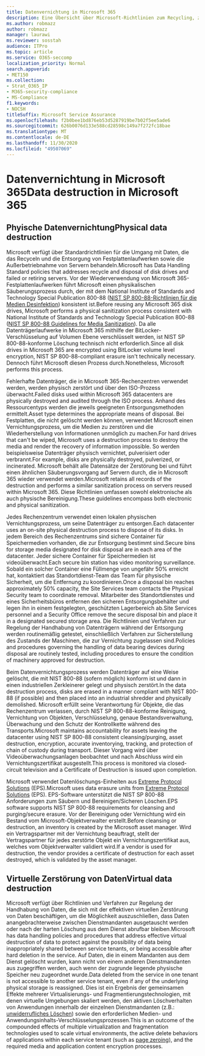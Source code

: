 ```yaml
---
title: Datenvernichtung in Microsoft 365
description: Eine Übersicht über Microsoft-Richtlinien zum Recycling, zur Entsorgung oder zur Vernichtung von Microsoft 365-Datenträgern und-Servern im Rechenzentrum.
ms.author: robmazz
author: robmazz
manager: laurawi
ms.reviewer: sosstah
audience: ITPro
ms.topic: article
ms.service: O365-seccomp
localization_priority: Normal
search.appverid:
- MET150
ms.collection:
- Strat_O365_IP
- M365-security-compliance
- MS-Compliance
f1.keywords:
- NOCSH
titleSuffix: Microsoft Service Assurance
ms.openlocfilehash: f2b0bee1bd876eb53d5287919be7b02f5ee5ade6
ms.sourcegitcommit: 626b0076d133e588cd28598c149a7f272fc18bae
ms.translationtype: MT
ms.contentlocale: de-DE
ms.lasthandoff: 11/30/2020
ms.locfileid: "49507069"
---
```

# <a name="data-destruction-in-microsoft-365"></a><span data-ttu-id="598c1-103">Datenvernichtung in Microsoft 365</span><span class="sxs-lookup"><span data-stu-id="598c1-103">Data destruction in Microsoft 365</span></span>

## <a name="physical-data-destruction"></a><span data-ttu-id="598c1-104">Phyische Datenvernichtung</span><span class="sxs-lookup"><span data-stu-id="598c1-104">Physical data destruction</span></span>

<span data-ttu-id="598c1-105">Microsoft verfügt über Standardrichtlinien für die Umgang mit Daten, die das Recyceln und die Entsorgung von Festplattenlaufwerken sowie die Außerbetriebnahme von Servern behandeln.</span><span class="sxs-lookup"><span data-stu-id="598c1-105">Microsoft has Data Handling Standard policies that addresses recycle and disposal of disk drives and failed or retiring servers.</span></span> <span data-ttu-id="598c1-106">Vor der Wiederverwendung von Microsoft 365-Festplattenlaufwerken führt Microsoft einen physikalischen Säuberungsprozess durch, der mit dem National Institute of Standards and Technology Special Publication 800-88 ([NIST SP 800-88-Richtlinien für die Medien Desinfektion](https://nvlpubs.nist.gov/nistpubs/SpecialPublications/NIST.SP.800-88r1.pdf)) konsistent ist.</span><span class="sxs-lookup"><span data-stu-id="598c1-106">Before reusing any Microsoft 365 disk drives, Microsoft performs a physical sanitization process consistent with National Institute of Standards and Technology Special Publication 800-88 ([NIST SP 800-88 Guidelines for Media Sanitization](https://nvlpubs.nist.gov/nistpubs/SpecialPublications/NIST.SP.800-88r1.pdf)).</span></span> <span data-ttu-id="598c1-107">Da alle Datenträgerlaufwerke in Microsoft 365 mithilfe der BitLocker-Verschlüsselung auf Volumen Ebene verschlüsselt werden, ist NIST SP 800-88-konforme Löschung technisch nicht erforderlich.</span><span class="sxs-lookup"><span data-stu-id="598c1-107">Since all disk drives in Microsoft 365 are encrypted using BitLocker volume level encryption, NIST SP 800-88-compliant erasure isn't technically necessary.</span></span> <span data-ttu-id="598c1-108">Dennoch führt Microsoft diesen Prozess durch.</span><span class="sxs-lookup"><span data-stu-id="598c1-108">Nonetheless, Microsoft performs this process.</span></span>

<span data-ttu-id="598c1-109">Fehlerhafte Datenträger, die in Microsoft 365-Rechenzentren verwendet werden, werden physisch zerstört und über den ISO-Prozess überwacht.</span><span class="sxs-lookup"><span data-stu-id="598c1-109">Failed disks used within Microsoft 365 datacenters are physically destroyed and audited through the ISO process.</span></span> <span data-ttu-id="598c1-110">Anhand des Ressourcentyps werden die jeweils geeigneten Entsorgungsmethoden ermittelt.</span><span class="sxs-lookup"><span data-stu-id="598c1-110">Asset type determines the appropriate means of disposal.</span></span> <span data-ttu-id="598c1-111">Bei Festplatten, die nicht gelöscht werden können, verwendet Microsoft einen Vernichtungsprozess, um die Medien zu zerstören und die Wiederherstellung von Informationen unmöglich zu machen.</span><span class="sxs-lookup"><span data-stu-id="598c1-111">For hard drives that can't be wiped, Microsoft uses a destruction process to destroy the media and render the recovery of information impossible.</span></span> <span data-ttu-id="598c1-112">So werden beispielsweise Datenträger physisch vernichtet, pulverisiert oder verbrannt.</span><span class="sxs-lookup"><span data-stu-id="598c1-112">For example, disks are physically destroyed, pulverized, or incinerated.</span></span> <span data-ttu-id="598c1-113">Microsoft behält alle Datensätze der Zerstörung bei und führt einen ähnlichen Säuberungsvorgang auf Servern durch, die in Microsoft 365 wieder verwendet werden.</span><span class="sxs-lookup"><span data-stu-id="598c1-113">Microsoft retains all records of the destruction and performs a similar sanitization process on servers reused within Microsoft 365.</span></span> <span data-ttu-id="598c1-114">Diese Richtlinien umfassen sowohl elektronische als auch physische Bereinigung.</span><span class="sxs-lookup"><span data-stu-id="598c1-114">These guidelines encompass both electronic and physical sanitization.</span></span>

<span data-ttu-id="598c1-115">Jedes Rechenzentrum verwendet einen lokalen physischen Vernichtungsprozess, um seine Datenträger zu entsorgen.</span><span class="sxs-lookup"><span data-stu-id="598c1-115">Each datacenter uses an on-site physical destruction process to dispose of its disks.</span></span> <span data-ttu-id="598c1-116">In jedem Bereich des Rechenzentrums sind sichere Container für Speichermedien vorhanden, die zur Entsorgung bestimmt sind.</span><span class="sxs-lookup"><span data-stu-id="598c1-116">Secure bins for storage media designated for disk disposal are in each area of the datacenter.</span></span> <span data-ttu-id="598c1-117">Jeder sichere Container für Speichermedien ist videoüberwacht.</span><span class="sxs-lookup"><span data-stu-id="598c1-117">Each secure bin station has video monitoring surveillance.</span></span> <span data-ttu-id="598c1-118">Sobald ein solcher Container eine Füllmenge von ungefähr 50% erreicht hat, kontaktiert das Standortdienst-Team das Team für physische Sicherheit, um die Entfernung zu koordinieren.</span><span class="sxs-lookup"><span data-stu-id="598c1-118">Once a disposal bin reaches approximately 50% capacity, the Site Services team contacts the Physical Security team to coordinate removal.</span></span> <span data-ttu-id="598c1-119">Mitarbeiter des Standortdienstes und eines Sicherheitsbüros entfernen den sicheren Entsorgungsbehälter und legen ihn in einem festgelegten, geschützten Lagerbereich ab.</span><span class="sxs-lookup"><span data-stu-id="598c1-119">Site Services personnel and a Security Office remove the secure disposal bin and place it in a designated secured storage area.</span></span> <span data-ttu-id="598c1-120">Die Richtlinien und Verfahren zur Regelung der Handhabung von Datenträgern während der Entsorgung werden routinemäßig getestet, einschließlich Verfahren zur Sicherstellung des Zustands der Maschinen, die zur Vernichtung zugelassen sind.</span><span class="sxs-lookup"><span data-stu-id="598c1-120">Policies and procedures governing the handling of data bearing devices during disposal are routinely tested, including procedures to ensure the condition of machinery approved for destruction.</span></span>

<span data-ttu-id="598c1-121">Beim Datenvernichtungsprozess werden Datenträger auf eine Weise gelöscht, die mit NIST 800-88 (sofern möglich) konform ist und dann in einen industriellen Zerkleinerer gelegt und physisch zerstört.</span><span class="sxs-lookup"><span data-stu-id="598c1-121">In the data destruction process, disks are erased in a manner compliant with NIST 800-88 (if possible) and then placed into an industrial shredder and physically demolished.</span></span> <span data-ttu-id="598c1-122">Microsoft erfüllt seine Verantwortung für Objekte, die das Rechenzentrum verlassen, durch NIST SP 800-88-konforme Reinigung, Vernichtung von Objekten, Verschlüsselung, genaue Bestandsverwaltung, Überwachung und den Schutz der Kontrollkette während des Transports.</span><span class="sxs-lookup"><span data-stu-id="598c1-122">Microsoft maintains accountability for assets leaving the datacenter using NIST SP 800-88 consistent cleansing/purging, asset destruction, encryption, accurate inventorying, tracking, and protection of chain of custody during transport.</span></span> <span data-ttu-id="598c1-123">Dieser Vorgang wird über Videoüberwachungsanlagen beobachtet und nach Abschluss wird ein Vernichtungszertifikat ausgestellt.</span><span class="sxs-lookup"><span data-stu-id="598c1-123">This process is monitored via closed-circuit television and a Certificate of Destruction is issued upon completion.</span></span>

<span data-ttu-id="598c1-124">Microsoft verwendet Datenlöschungs-Einheiten aus [Extreme Protocol Solutions](https://www.enterprisedataerasure.com/) (EPS).</span><span class="sxs-lookup"><span data-stu-id="598c1-124">Microsoft uses data erasure units from [Extreme Protocol Solutions](https://www.enterprisedataerasure.com/) (EPS).</span></span> <span data-ttu-id="598c1-125">EPS-Software unterstützt die NIST SP 800-88 Anforderungen zum Säubern und Bereinigen/Sicheren Löschen.</span><span class="sxs-lookup"><span data-stu-id="598c1-125">EPS software supports NIST SP 800-88 requirements for cleansing and purging/secure erasure.</span></span> <span data-ttu-id="598c1-126">Vor der Bereinigung oder Vernichtung wird ein Bestand vom Microsoft-Objektverwalter erstellt.</span><span class="sxs-lookup"><span data-stu-id="598c1-126">Before cleansing or destruction, an inventory is created by the Microsoft asset manager.</span></span> <span data-ttu-id="598c1-127">Wird ein Vertragspartner mit der Vernichtung beauftragt, stellt der Vertragspartner für jedes zerstörte Objekt ein Vernichtungszertifikat aus, welches vom Objektverwalter validiert wird.</span><span class="sxs-lookup"><span data-stu-id="598c1-127">If a vendor is used for destruction, the vendor provides a certificate of destruction for each asset destroyed, which is validated by the asset manager.</span></span>

## <a name="virtual-data-destruction"></a><span data-ttu-id="598c1-128">Virtuelle Zerstörung von Daten</span><span class="sxs-lookup"><span data-stu-id="598c1-128">Virtual data destruction</span></span>

<span data-ttu-id="598c1-129">Microsoft verfügt über Richtlinien und Verfahren zur Regelung der Handhabung von Daten, die sich mit der effektiven virtuellen Zerstörung von Daten beschäftigen, um die Möglichkeit auszuschließen, dass Daten anangebrachterweise zwischen Dienstmandanten ausgetauscht werden oder nach der harten Löschung aus dem Dienst abrufbar bleiben.</span><span class="sxs-lookup"><span data-stu-id="598c1-129">Microsoft has data handling policies and procedures that address effective virtual destruction of data to protect against the possibility of data being inappropriately shared between service tenants, or being accessible after hard deletion in the service.</span></span> <span data-ttu-id="598c1-130">Auf Daten, die in einem Mandanten aus dem Dienst gelöscht wurden, kann nicht von einem anderen Dienstmandanten aus zugegriffen werden, auch wenn der zugrunde liegende physische Speicher neu zugeordnet wurde.</span><span class="sxs-lookup"><span data-stu-id="598c1-130">Data deleted from the service in one tenant is not accessible to another service tenant, even if any of the underlying physical storage is reassigned.</span></span> <span data-ttu-id="598c1-131">Dies ist ein Ergebnis der gemeinsamen Effekte mehrerer Virtualisierungs- und Fragmentierungstechnologien, mit denen virtuelle Umgebungen skaliert werden, den aktiven Löschverhalten von Anwendungen innerhalb der einzelnen Dienstmandanten (z.B.: [unwiderrufliches Löschen](https://docs.microsoft.com/office365/securitycompliance/office-365-exchange-online-data-deletion#page-zeroing)) sowie den erforderlichen Medien- und Anwendungsinhalts-Verschlüsselungsprozessen.</span><span class="sxs-lookup"><span data-stu-id="598c1-131">This is an outcome of the compounded effects of multiple virtualization and fragmentation technologies used to scale virtual environments, the active delete behaviors of applications within each service tenant (such as [page zeroing](https://docs.microsoft.com/office365/securitycompliance/office-365-exchange-online-data-deletion#page-zeroing)), and the required media and application content encryption processes.</span></span>